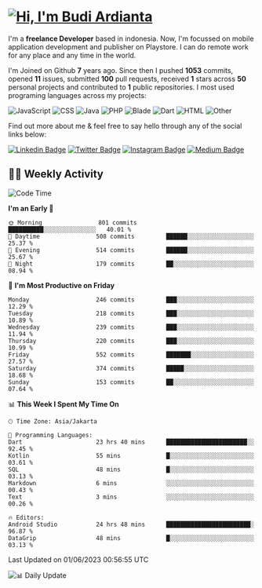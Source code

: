 # [![Hi, I'm Budi Ardianta](https://readme-typing-svg.herokuapp.com?size=24&vCenter=true&lines=%F0%9F%91%8B+Hi%2C+I'm+Budi+Ardianta+;%F0%9F%92%BB+Android+And+Web+Developer+)](https://git.io/typing-svg)

I'm a **freelance Developer** based in indonesia. Now, I'm focussed on mobile application development and publisher on Playstore. I can do remote work for any place and any time in the world.

I'm Joined on Github **7** years ago. Since then I pushed **1053** commits, opened **11** issues, submitted **100** pull requests, received **1** stars across **50** personal projects and contributed to **1** public repositories.
I most used programing languages across my projects:

![JavaScript](https://img.shields.io/badge/-JavaScript-%23f1e05a?style=flat&logo=JavaScript&logoColor=white)
![CSS](https://img.shields.io/badge/-CSS-%23563d7c?style=flat&logo=CSS&logoColor=white)
![Java](https://img.shields.io/badge/-Java-%23b07219?style=flat&logo=Java&logoColor=white)
![PHP](https://img.shields.io/badge/-PHP-%234F5D95?style=flat&logo=PHP&logoColor=white)
![Blade](https://img.shields.io/badge/-Blade-%23f7523f?style=flat&logo=Blade&logoColor=white)
![Dart](https://img.shields.io/badge/-Dart-%2300B4AB?style=flat&logo=Dart&logoColor=white)
![HTML](https://img.shields.io/badge/-HTML-%23e34c26?style=flat&logo=HTML&logoColor=white)
![Other](https://img.shields.io/badge/-Other-%23ededed?style=flat&logo=Other&logoColor=white)

Find out more about me & feel free to say hello through any of the social links below:

[![Linkedin Badge](https://img.shields.io/badge/-budiardianata-blue?style=flat&logo=Linkedin&logoColor=white&link=https://www.linkedin.com/in/budiardianata/)](https://www.linkedin.com/in/budiardianata/)
[![Twitter Badge](https://img.shields.io/badge/-budiardianata-%231DA1F2.svg?style=flat&logo=twitter&logoColor=white&link=https://www.twitter.com/budiardianata)](https://www.linkedin.com/in/budiardianata/)
[![Instagram Badge](https://img.shields.io/badge/-budiardianata-purple?style=flat&logo=instagram&logoColor=white&link=https://instagram.com/budiardianata/)](https://instagram.com/budiardianata)
[![Medium Badge](https://img.shields.io/badge/-@budiardianata-%2312100E.svg?style=flat&logo=Medium&logoColor=white&link=https://medium.com/@budiardianata/)](https://medium.com/@budiardianata)

## 👨‍💻 Weekly Activity
<!--START_SECTION:waka-->
![Code Time](http://img.shields.io/badge/Code%20Time-1%2C753%20hrs%2045%20mins-blue)

**I'm an Early 🐤** 

```text
🌞 Morning                801 commits         ██████████░░░░░░░░░░░░░░░   40.01 % 
🌆 Daytime                508 commits         ██████░░░░░░░░░░░░░░░░░░░   25.37 % 
🌃 Evening                514 commits         ██████░░░░░░░░░░░░░░░░░░░   25.67 % 
🌙 Night                  179 commits         ██░░░░░░░░░░░░░░░░░░░░░░░   08.94 % 
```
📅 **I'm Most Productive on Friday** 

```text
Monday                   246 commits         ███░░░░░░░░░░░░░░░░░░░░░░   12.29 % 
Tuesday                  218 commits         ███░░░░░░░░░░░░░░░░░░░░░░   10.89 % 
Wednesday                239 commits         ███░░░░░░░░░░░░░░░░░░░░░░   11.94 % 
Thursday                 220 commits         ███░░░░░░░░░░░░░░░░░░░░░░   10.99 % 
Friday                   552 commits         ███████░░░░░░░░░░░░░░░░░░   27.57 % 
Saturday                 374 commits         █████░░░░░░░░░░░░░░░░░░░░   18.68 % 
Sunday                   153 commits         ██░░░░░░░░░░░░░░░░░░░░░░░   07.64 % 
```


📊 **This Week I Spent My Time On** 

```text
🕑︎ Time Zone: Asia/Jakarta

💬 Programming Languages: 
Dart                     23 hrs 40 mins      ███████████████████████░░   92.45 % 
Kotlin                   55 mins             █░░░░░░░░░░░░░░░░░░░░░░░░   03.61 % 
SQL                      48 mins             █░░░░░░░░░░░░░░░░░░░░░░░░   03.13 % 
Markdown                 6 mins              ░░░░░░░░░░░░░░░░░░░░░░░░░   00.43 % 
Text                     3 mins              ░░░░░░░░░░░░░░░░░░░░░░░░░   00.26 % 

🔥 Editors: 
Android Studio           24 hrs 48 mins      ████████████████████████░   96.87 % 
DataGrip                 48 mins             █░░░░░░░░░░░░░░░░░░░░░░░░   03.13 % 
```


 Last Updated on 01/06/2023 00:56:55 UTC
<!--END_SECTION:waka-->

![📊 Daily Update](https://github.com/budiardianata/budiardianata/actions/workflows/update-activity.yml/badge.svg)
